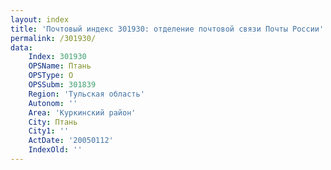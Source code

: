 ```yaml
---
layout: index
title: 'Почтовый индекс 301930: отделение почтовой связи Почты России'
permalink: /301930/
data:
    Index: 301930
    OPSName: Птань
    OPSType: О
    OPSSubm: 301839
    Region: 'Тульская область'
    Autonom: ''
    Area: 'Куркинский район'
    City: Птань
    City1: ''
    ActDate: '20050112'
    IndexOld: ''
---
```

